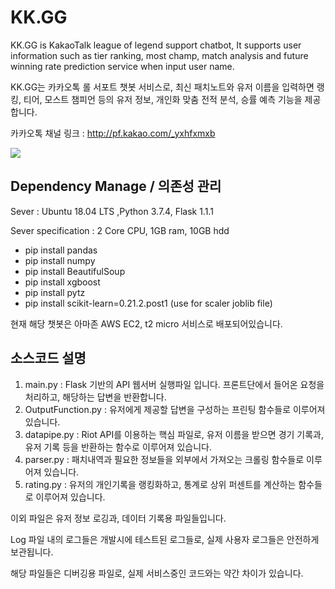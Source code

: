 # KK.GG
KK.GG is KakaoTalk league of legend support chatbot, It supports user information such as tier ranking, most champ, match analysis and future winning rate prediction service when input user name.

KK.GG는 카카오톡 롤 서포트 챗봇 서비스로, 최신 패치노트와 유저 이름을 입력하면 랭킹, 티어, 모스트 챔피언 등의 유저 정보, 개인화 맞춤 전적 분석, 승률 예측 기능을 제공합니다.

카카오톡 채널 링크 : <http://pf.kakao.com/_yxhfxmxb> 

![](https://i.imgur.com/CE4HnPS.png)

## Dependency Manage / 의존성 관리

Sever : Ubuntu 18.04 LTS ,Python 3.7.4, Flask 1.1.1

Sever specification : 2 Core CPU, 1GB ram, 10GB hdd
* pip install pandas
* pip install numpy
* pip install BeautifulSoup
* pip install xgboost
* pip install pytz
* pip install scikit-learn=0.21.2.post1 (use for scaler joblib file)

현재 해당 챗봇은 아마존 AWS EC2, t2 micro 서비스로 배포되어있습니다.

## 소스코드 설명

1. main.py : Flask 기반의 API 웹서버 실행파일 입니다. 프론트단에서 들어온 요청을 처리하고, 해당하는 답변을 반환합니다.
2. OutputFunction.py : 유저에게 제공할 답변을 구성하는 프린팅 함수들로 이루어져 있습니다.
3. datapipe.py : Riot API를 이용하는 핵심 파일로, 유저 이름을 받으면 경기 기록과, 유저 기록 등을 반환하는 함수로 이루어져 있습니다.
4. parser.py : 패치내역과 필요한 정보들을 외부에서 가져오는 크롤링 함수들로 이루어져 있습니다.
5. rating.py : 유저의 개인기록을 랭킹화하고, 통계로 상위 퍼센트를 계산하는 함수들로 이루어져 있습니다.

이외 파일은 유저 정보 로깅과, 데이터 기록용 파일들입니다.

Log 파일 내의 로그들은 개발시에 테스트된 로그들로, 실제 사용자 로그들은 안전하게 보관됩니다.

해당 파일들은 디버깅용 파일로, 실제 서비스중인 코드와는 약간 차이가 있습니다.
